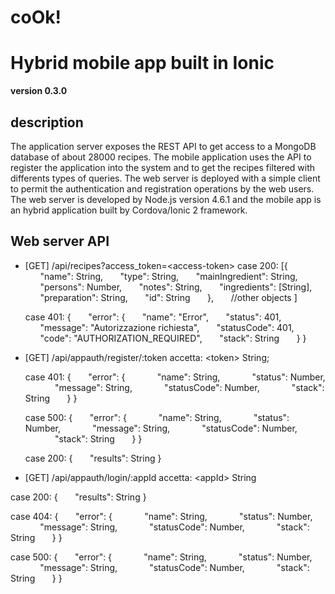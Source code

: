 # coOk!
Hybrid mobile app built in Ionic 
================================

**version 0.3.0** 

description
-----------

The application server exposes the REST API to get access to a MongoDB database of about 28000 recipes. The mobile application uses the API to register the application into the system and to get the recipes filtered with differents types of queries.
The web server is deployed with a simple client to permit the authentication and registration operations by the web users.
The web server is developed by Node.js version 4.6.1 and the mobile app is an hybrid application built by Cordova/Ionic 2 framework. 

Web server API
--------------

* [GET] /api/recipes?access_token=\<access-token\>
  case 200: [{
       &nbsp;&nbsp;&nbsp;&nbsp;&nbsp;&nbsp;"name": String,
       &nbsp;&nbsp;&nbsp;&nbsp;&nbsp;&nbsp;"type": String,
       &nbsp;&nbsp;&nbsp;&nbsp;&nbsp;&nbsp;"mainIngredient": String,
       &nbsp;&nbsp;&nbsp;&nbsp;&nbsp;&nbsp;"persons": Number,
       &nbsp;&nbsp;&nbsp;&nbsp;&nbsp;&nbsp;"notes": String,
       &nbsp;&nbsp;&nbsp;&nbsp;&nbsp;&nbsp;"ingredients": [String],
       &nbsp;&nbsp;&nbsp;&nbsp;&nbsp;&nbsp;"preparation": String,
       &nbsp;&nbsp;&nbsp;&nbsp;&nbsp;&nbsp;"id": String
     &nbsp;&nbsp;&nbsp;&nbsp;&nbsp;&nbsp;},
     &nbsp;&nbsp;&nbsp;&nbsp;&nbsp;&nbsp;//other objects
  ]
  
  case 401: {
  	&nbsp;&nbsp;&nbsp;&nbsp;&nbsp;&nbsp;"error": {
    &nbsp;&nbsp;&nbsp;&nbsp;&nbsp;&nbsp;"name": "Error",
    &nbsp;&nbsp;&nbsp;&nbsp;&nbsp;&nbsp;"status": 401,
    &nbsp;&nbsp;&nbsp;&nbsp;&nbsp;&nbsp;"message": "Autorizzazione richiesta",
    &nbsp;&nbsp;&nbsp;&nbsp;&nbsp;&nbsp;"statusCode": 401,
    &nbsp;&nbsp;&nbsp;&nbsp;&nbsp;&nbsp;"code": "AUTHORIZATION_REQUIRED",
    &nbsp;&nbsp;&nbsp;&nbsp;&nbsp;&nbsp;"stack": String
  &nbsp;&nbsp;&nbsp;&nbsp;&nbsp;&nbsp;}
}

* [GET] /api/appauth/register/:token
  accetta: \<token\> String;

  case 401: {
  &nbsp;&nbsp;&nbsp;&nbsp;&nbsp;&nbsp;"error": {
  &nbsp;&nbsp;&nbsp;&nbsp;&nbsp;&nbsp;&nbsp;&nbsp;&nbsp;&nbsp;&nbsp;&nbsp;"name": String,
    &nbsp;&nbsp;&nbsp;&nbsp;&nbsp;&nbsp;&nbsp;&nbsp;&nbsp;&nbsp;&nbsp;&nbsp;"status": Number,
    &nbsp;&nbsp;&nbsp;&nbsp;&nbsp;&nbsp;&nbsp;&nbsp;&nbsp;&nbsp;&nbsp;&nbsp;"message": String,
    &nbsp;&nbsp;&nbsp;&nbsp;&nbsp;&nbsp;&nbsp;&nbsp;&nbsp;&nbsp;&nbsp;&nbsp;"statusCode": Number,
    &nbsp;&nbsp;&nbsp;&nbsp;&nbsp;&nbsp;&nbsp;&nbsp;&nbsp;&nbsp;&nbsp;&nbsp;"stack": String
  &nbsp;&nbsp;&nbsp;&nbsp;&nbsp;&nbsp;}
} 

  case 500: {
  &nbsp;&nbsp;&nbsp;&nbsp;&nbsp;&nbsp;"error": {
  &nbsp;&nbsp;&nbsp;&nbsp;&nbsp;&nbsp;&nbsp;&nbsp;&nbsp;&nbsp;&nbsp;&nbsp;"name": String,
    &nbsp;&nbsp;&nbsp;&nbsp;&nbsp;&nbsp;&nbsp;&nbsp;&nbsp;&nbsp;&nbsp;&nbsp;"status": Number,
    &nbsp;&nbsp;&nbsp;&nbsp;&nbsp;&nbsp;&nbsp;&nbsp;&nbsp;&nbsp;&nbsp;&nbsp;"message": String,
    &nbsp;&nbsp;&nbsp;&nbsp;&nbsp;&nbsp;&nbsp;&nbsp;&nbsp;&nbsp;&nbsp;&nbsp;"statusCode": Number,
    &nbsp;&nbsp;&nbsp;&nbsp;&nbsp;&nbsp;&nbsp;&nbsp;&nbsp;&nbsp;&nbsp;&nbsp;"stack": String
  &nbsp;&nbsp;&nbsp;&nbsp;&nbsp;&nbsp;}
} 

  case 200: {
    &nbsp;&nbsp;&nbsp;&nbsp;&nbsp;&nbsp;"results": String
  }

* [GET] /api/appauth/login/:appId
accetta: \<appId\> String

case 200: {
    &nbsp;&nbsp;&nbsp;&nbsp;&nbsp;&nbsp;"results": String
  }

case 404: {
  &nbsp;&nbsp;&nbsp;&nbsp;&nbsp;&nbsp;"error": {
  &nbsp;&nbsp;&nbsp;&nbsp;&nbsp;&nbsp;&nbsp;&nbsp;&nbsp;&nbsp;&nbsp;&nbsp;"name": String,
    &nbsp;&nbsp;&nbsp;&nbsp;&nbsp;&nbsp;&nbsp;&nbsp;&nbsp;&nbsp;&nbsp;&nbsp;"status": Number,
    &nbsp;&nbsp;&nbsp;&nbsp;&nbsp;&nbsp;&nbsp;&nbsp;&nbsp;&nbsp;&nbsp;&nbsp;"message": String,
    &nbsp;&nbsp;&nbsp;&nbsp;&nbsp;&nbsp;&nbsp;&nbsp;&nbsp;&nbsp;&nbsp;&nbsp;"statusCode": Number,
    &nbsp;&nbsp;&nbsp;&nbsp;&nbsp;&nbsp;&nbsp;&nbsp;&nbsp;&nbsp;&nbsp;&nbsp;"stack": String
  &nbsp;&nbsp;&nbsp;&nbsp;&nbsp;&nbsp;}
} 

case 500: {
  &nbsp;&nbsp;&nbsp;&nbsp;&nbsp;&nbsp;"error": {
  &nbsp;&nbsp;&nbsp;&nbsp;&nbsp;&nbsp;&nbsp;&nbsp;&nbsp;&nbsp;&nbsp;&nbsp;"name": String,
    &nbsp;&nbsp;&nbsp;&nbsp;&nbsp;&nbsp;&nbsp;&nbsp;&nbsp;&nbsp;&nbsp;&nbsp;"status": Number,
    &nbsp;&nbsp;&nbsp;&nbsp;&nbsp;&nbsp;&nbsp;&nbsp;&nbsp;&nbsp;&nbsp;&nbsp;"message": String,
    &nbsp;&nbsp;&nbsp;&nbsp;&nbsp;&nbsp;&nbsp;&nbsp;&nbsp;&nbsp;&nbsp;&nbsp;"statusCode": Number,
    &nbsp;&nbsp;&nbsp;&nbsp;&nbsp;&nbsp;&nbsp;&nbsp;&nbsp;&nbsp;&nbsp;&nbsp;"stack": String
  &nbsp;&nbsp;&nbsp;&nbsp;&nbsp;&nbsp;}
} 

 

